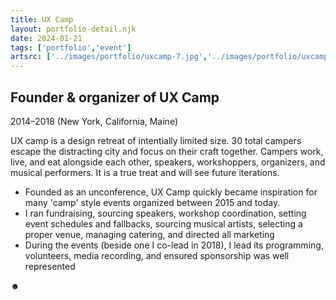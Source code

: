 ```yaml
---
title: UX Camp
layout: portfolio-detail.njk
date: 2024-01-21
tags: ['portfolio','event']
artsrc: ['../images/portfolio/uxcamp-7.jpg','../images/portfolio/uxcamp-5.jpg', '../images/portfolio/uxcamp-6.jpg','../images/portfolio/uxcamp-1.png', '../images/portfolio/uxcamp-2.png', '../images/portfolio/uxcamp-3.png', '../images/portfolio/uxcamp-4.png']
---
```


## Founder & organizer of UX Camp
2014–2018 (New York, California, Maine)

UX camp is a design retreat of intentially limited size. 30 total campers escape the distracting city and focus on their craft together. Campers work, live, and eat alongside each other, speakers, workshoppers, organizers, and musical performers. It is a true treat and will see future iterations.

* Founded as an unconference, UX Camp quickly became inspiration for many 'camp' style events organized between 2015 and today.
* I ran fundraising, sourcing speakers, workshop coordination, setting event schedules and fallbacks, sourcing musical artists, selecting a proper venue, managing catering, and directed all marketing
* During the events (beside one I co-lead in 2018), I lead its programming, volunteers, media recording, and ensured sponsorship was well represented

&#x263B;
